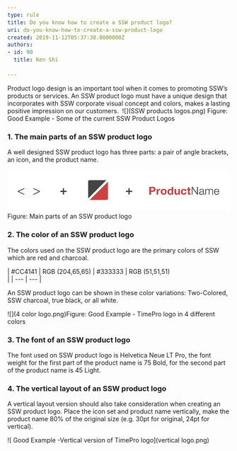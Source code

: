 ```yaml
---
type: rule
title: Do you know how to create a SSW product logo?
uri: do-you-know-how-to-create-a-ssw-product-logo
created: 2019-11-12T05:37:38.0000000Z
authors:
- id: 90
  title: Ken Shi

---
```


​​​Product logo design is an important tool when it comes to promoting SSW’s products or services. An SSW product logo must have a unique design that incorporates with SSW corporate visual concept and colors, makes a lasting positive impression on our customers.
 ​​
![](SSW products logos.png) ​​Figure: Good Example​​ - Some of the current SSW Product Logos




### 1. The main parts of an SSW product logo

A well designed SSW product logo has three parts: a pair of angle brackets, an icon, and the product name.  


![](logoparts.png)​​Figure: Main parts of an SSW product logo

###  2. The color of an SSW product logo



 The colors used on the SSW product logo are the primary colors of SSW which are red and charcoal.


| #CC4141 | RGB (204,65,65) | #333333 | RGB (51,51,51)<br> |
| --- | --- |




An SSW product logo can be shown in these color variations: Two-Colored, SSW charcoal, true black, or all white.


![](4 color logo.png)​​​​​​Figure: Good Example - ​TimePro logo in 4 different colors




### 3. The font of an SSW product logo


The font used on SSW product logo is Helvetica Neue LT Pro​, the font weight for the first part of the product name is 75 Bold, for the second part of the product name is 45 Light. ​​






### 4. The vertical layout of an SSW product logo


A vertical layout version should also take consideration when creating an SSW product logo. Place the icon set and product name vertically, make the product name 80% of the original size (e.g. 30pt for original, 24pt for vertical).


![ Good Example -​Vertical version of TimePro logo​](vertical logo.png)
